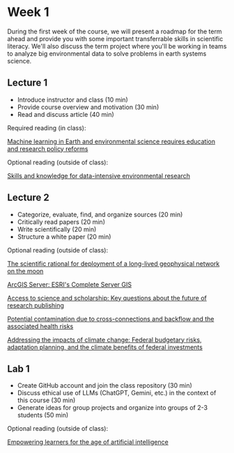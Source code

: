 # Week 1
During the first week of the course, we will present a roadmap for the term ahead and provide you with some important transferrable skills in scientific literacy. We'll also discuss the term project where you'll be working in teams to analyze big environmental data to solve problems in earth systems science.

## Lecture 1
- Introduce instructor and class (10 min)
- Provide course overview and motivation (30 min)
- Read and discuss article (40 min)

Required reading (in class):

[Machine learning in Earth and environmental science requires education and research policy reforms](https://github.com/Analytical-Workflows-for-Earth-Science/Sp2025/blob/main/Readings/Fleming%20et%20al.%20-%202021%20-%20Machine%20learning%20in%20Earth%20and%20environmental%20scienc.pdf)

Optional reading (outside of class):

[Skills and knowledge for data-intensive environmental research](https://github.com/Analytical-Workflows-for-Earth-Science/Sp2025/blob/main/Readings/Hampton%20et%20al.%20-%202017%20-%20Skills%20and%20Knowledge%20for%20Data-Intensive%20Environmen.pdf)

## Lecture 2
- Categorize, evaluate, find, and organize sources (20 min)
- Critically read papers (20 min)
- Write scientifically (20 min)
- Structure a white paper (20 min)

Optional reading  (outside of class):

[The scientific rational for deployment of a long-lived geophysical network on the moon](https://github.com/Analytical-Workflows-for-Earth-Science/Sp2025/blob/main/Readings/White%20Paper%20Example%20-%20NASA.pdf)

[ArcGIS Server: ESRI's Complete Server GIS](https://github.com/Analytical-Workflows-for-Earth-Science/Sp2025/blob/main/Readings/White%20Paper%20Example%20-%20ESRI.pdf)

[Access to science and scholarship: Key questions about the future of research publishing](https://github.com/Analytical-Workflows-for-Earth-Science/Sp2025/blob/main/Readings/White%20Paper%20Example%20-%20MIT.pdf)

[Potential contamination due to cross-connections and backflow and the associated health risks](https://github.com/Analytical-Workflows-for-Earth-Science/Sp2025/blob/main/Readings/White%20Paper%20Example%20-%20EPA.pdf)

[Addressing the impacts of climate change: Federal budgetary risks, adaptation planning, and the climate benefits of federal investments](https://github.com/Analytical-Workflows-for-Earth-Science/Sp2025/blob/main/Readings/White%20Paper%20Example%20-%20OMB.pdf)

## Lab 1
- Create GitHub account and join the class repository (30 min)
-	Discuss ethical use of LLMs (ChatGPT, Gemini, etc.) in the context of this course (30 min)
-	Generate ideas for group projects and organize into groups of 2-3 students (50 min)

Optional reading (outside of class):

[Empowering learners for the age of artificial intelligence](https://github.com/Analytical-Workflows-for-Earth-Science/Sp2025/blob/main/Readings/Ga%C5%A1evi%C4%87%20et%20al.%20-%202023%20-%20Empowering%20learners%20for%20the%20age%20of%20artificial%20inte.pdf)

